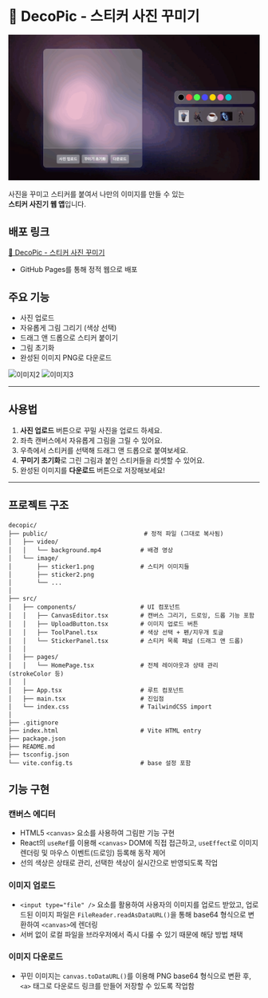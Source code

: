 # 🎨 DecoPic - 스티커 사진 꾸미기

![이미지1](./readme/gif_readme_1.gif)

사진을 꾸미고 스티커를 붙여서 나만의 이미지를 만들 수 있는  
**스티커 사진기 웹 앱**입니다.

## 배포 링크

[🎨 DecoPic - 스티커 사진 꾸미기](https://dev-oil.github.io/project-decopic/)

- GitHub Pages를 통해 정적 웹으로 배포

## 주요 기능

- 사진 업로드
- 자유롭게 그림 그리기 (색상 선택)
- 드래그 앤 드롭으로 스티커 붙이기
- 그림 초기화
- 완성된 이미지 PNG로 다운로드

![이미지2](./readme/gif_readme_2.gif)
![이미지3](./readme/gif_readme_3.gif)

---

## 사용법

1. **사진 업로드** 버튼으로 꾸밀 사진을 업로드 하세요.
2. 좌측 캔버스에서 자유롭게 그림을 그릴 수 있어요.
3. 우측에서 스티커를 선택해 드래그 앤 드롭으로 붙여보세요.
4. **꾸미기 초기화**로 그린 그림과 붙인 스티커들을 리셋할 수 있어요.
5. 완성된 이미지를 **다운로드** 버튼으로 저장해보세요!

---

## 프로젝트 구조

```
decopic/
├── public/                           # 정적 파일 (그대로 복사됨)
│   ├── video/
│   │   └── background.mp4           # 배경 영상
│   └── image/
│       ├── sticker1.png             # 스티커 이미지들
│       ├── sticker2.png
│       └── ...
│
├── src/
│   ├── components/                  # UI 컴포넌트
│   │   ├── CanvasEditor.tsx         # 캔버스 그리기, 드로잉, 드롭 기능 포함
│   │   ├── UploadButton.tsx         # 이미지 업로드 버튼
│   │   ├── ToolPanel.tsx            # 색상 선택 + 펜/지우개 토글
│   │   └── StickerPanel.tsx         # 스티커 목록 패널 (드래그 앤 드롭)
│   │
│   ├── pages/
│   │   └── HomePage.tsx             # 전체 레이아웃과 상태 관리 (strokeColor 등)
│   │
│   ├── App.tsx                      # 루트 컴포넌트
│   ├── main.tsx                     # 진입점
│   └── index.css                    # TailwindCSS import
│
├── .gitignore
├── index.html                       # Vite HTML entry
├── package.json
├── README.md
├── tsconfig.json
└── vite.config.ts                   # base 설정 포함
```

## 기능 구현

### 캔버스 에디터

- HTML5 `<canvas>` 요소를 사용하여 그림판 기능 구현
- React의 `useRef`를 이용해 `<canvas>` DOM에 직접 접근하고, `useEffect`로 이미지 렌더링 및 마우스 이벤트(드로잉) 등록해 동작 제어
- 선의 색상은 상태로 관리, 선택한 색상이 실시간으로 반영되도록 작업

### 이미지 업로드

- `<input type="file" />` 요소를 활용하여 사용자의 이미지를 업로드 받았고, 업로드된 이미지 파일은 `FileReader.readAsDataURL()`을 통해 base64 형식으로 변환하여 `<canvas>`에 렌더링
- 서버 없이 로컬 파일을 브라우저에서 즉시 다룰 수 있기 때문에 해당 방법 채택

### 이미지 다운로드

- 꾸민 이미지는 `canvas.toDataURL()`를 이용해 PNG base64 형식으로 변환 후, `<a>` 태그로 다운로드 링크를 만들어 저장할 수 있도록 작업함
